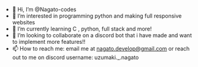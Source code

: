 - 👋 Hi, I’m @Nagato-codes
- 👀 I’m interested in programming python and making full responsive websites
- 🌱 I’m currently learning C , python, full stack and more!
- 💞️ I’m looking to collaborate on a discord bot that i have made and want to implement more features!!
- 📫 How to reach me: email me at nagato.develop@gmail.com or reach out to me on discord username: uzumaki._.nagato

<!---
Nagato-codes/Nagato-codes is a ✨ special ✨ repository because its `README.md` (this file) appears on your GitHub profile.
You can click the Preview link to take a look at your changes.
--->
